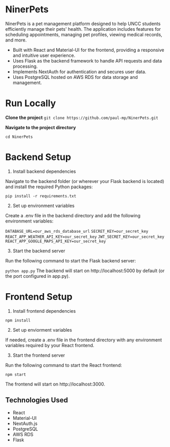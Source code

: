 # **NinerPets**

NinerPets is a pet management platform designed to help UNCC students efficiently manage their pets' health. 
The application includes features for scheduling appointments, managing pet profiles, viewing medical records, and more.

- Built with React and Material-UI for the frontend, providing a responsive and intuitive user experience.
- Uses Flask as the backend framework to handle API requests and data processing.
- Implements NextAuth for authentication and secures user data.
- Uses PostgreSQL hosted on AWS RDS for data storage and management.

# **Run Locally**

**Clone the project**
 ```git clone https://github.com/paul-mp/NinerPets.git```

**Navigate to the project directory**

 ```cd NinerPets```

# **Backend Setup**

1. Install backend dependencies

Navigate to the backend folder (or wherever your Flask backend is located) and install the required Python packages:

```pip install -r requirements.txt```

2. Set up environment variables

Create a .env file in the backend directory and add the following environment variables:

```DATABASE_URL=our_aws_rds_database_url```
```SECRET_KEY=our_secret_key```
```REACT_APP_WEATHER_API_KEY=our_secret_key```
```JWT_SECRET_KEY=our_secret_key```
```REACT_APP_GOOGLE_MAPS_API_KEY=our_secret_key```


3. Start the backend server

Run the following command to start the Flask backend server:

```python app.py```
The backend will start on http://localhost:5000 by default (or the port configured in app.py).

# **Frontend Setup**

1. Install frontend dependencies
   
```npm install```

2. Set up enviorment variables

If needed, create a .env file in the frontend directory with any environment variables required by your React frontend.


3. Start the frontend server

Run the following command to start the React frontend:

```npm start```

The frontend will start on http://localhost:3000.

## **Technologies Used**
- React
- Material-UI
- NextAuth.js
- PostgreSQL
- AWS RDS
- Flask
